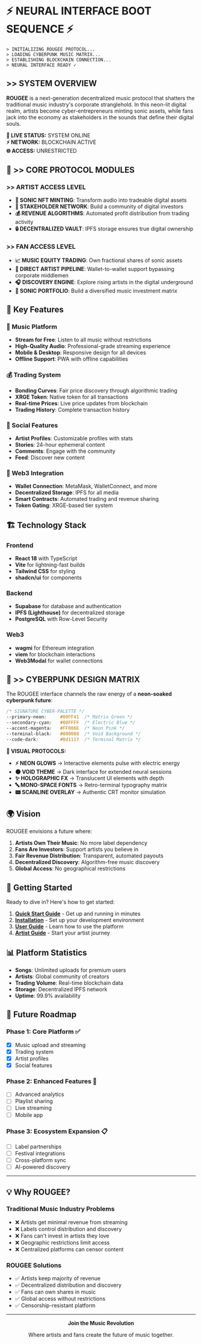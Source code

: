 # ⚡ NEURAL INTERFACE BOOT SEQUENCE ⚡

```
> INITIALIZING ROUGEE PROTOCOL...
> LOADING CYBERPUNK MUSIC MATRIX...
> ESTABLISHING BLOCKCHAIN CONNECTION...
> NEURAL INTERFACE READY ✓
```

## >> SYSTEM OVERVIEW

**ROUGEE** is a next-generation decentralized music protocol that shatters the traditional music industry's corporate stranglehold. In this neon-lit digital realm, artists become cyber-entrepreneurs minting sonic assets, while fans jack into the economy as stakeholders in the sounds that define their digital souls.

<div class="cyber-card">
<strong>🔴 LIVE STATUS:</strong> <span class="cyber-badge">SYSTEM ONLINE</span><br>
<strong>⚡ NETWORK:</strong> <span class="cyber-badge">BLOCKCHAIN ACTIVE</span><br>
<strong>🌐 ACCESS:</strong> <span class="cyber-badge">UNRESTRICTED</span>
</div>

## 🌟 >> CORE PROTOCOL MODULES

<div class="cyber-terminal">
<h3>>> ARTIST ACCESS LEVEL</h3>

- **🎵 SONIC NFT MINTING**: Transform audio into tradeable digital assets
- **👥 STAKEHOLDER NETWORK**: Build a community of digital investors  
- **💰 REVENUE ALGORITHMS**: Automated profit distribution from trading activity
- **🔒 DECENTRALIZED VAULT**: IPFS storage ensures true digital ownership
</div>

<div class="cyber-terminal">
<h3>>> FAN ACCESS LEVEL</h3>

- **📈 MUSIC EQUITY TRADING**: Own fractional shares of sonic assets
- **🔗 DIRECT ARTIST PIPELINE**: Wallet-to-wallet support bypassing corporate middlemen
- **🎧 DISCOVERY ENGINE**: Explore rising artists in the digital underground
- **💼 SONIC PORTFOLIO**: Build a diversified music investment matrix
</div>

## 🎯 Key Features

### 🎵 Music Platform
- **Stream for Free**: Listen to all music without restrictions
- **High-Quality Audio**: Professional-grade streaming experience
- **Mobile & Desktop**: Responsive design for all devices
- **Offline Support**: PWA with offline capabilities

### 💰 Trading System
- **Bonding Curves**: Fair price discovery through algorithmic trading
- **XRGE Token**: Native token for all transactions
- **Real-time Prices**: Live price updates from blockchain
- **Trading History**: Complete transaction history

### 👥 Social Features
- **Artist Profiles**: Customizable profiles with stats
- **Stories**: 24-hour ephemeral content
- **Comments**: Engage with the community
- **Feed**: Discover new content

### 🔐 Web3 Integration
- **Wallet Connection**: MetaMask, WalletConnect, and more
- **Decentralized Storage**: IPFS for all media
- **Smart Contracts**: Automated trading and revenue sharing
- **Token Gating**: XRGE-based tier system

## 🏗️ Technology Stack

### Frontend
- **React 18** with TypeScript
- **Vite** for lightning-fast builds
- **Tailwind CSS** for styling
- **shadcn/ui** for components

### Backend
- **Supabase** for database and authentication
- **IPFS (Lighthouse)** for decentralized storage
- **PostgreSQL** with Row-Level Security

### Web3
- **wagmi** for Ethereum integration
- **viem** for blockchain interactions
- **Web3Modal** for wallet connections

## 🎨 >> CYBERPUNK DESIGN MATRIX

The ROUGEE interface channels the raw energy of a **neon-soaked cyberpunk future**:

```css
/* SIGNATURE CYBER-PALETTE */
--primary-neon:     #00FF41  /* Matrix Green */
--secondary-cyan:   #00FFFF  /* Electric Blue */  
--accent-magenta:   #FF006E  /* Neon Pink */
--terminal-black:   #000000  /* Void Background */
--code-dark:        #0d1117  /* Terminal Matrix */
```

<div class="hologram">

**🔴 VISUAL PROTOCOLS:**
- **⚡ NEON GLOWS** → Interactive elements pulse with electric energy
- **🌑 VOID THEME** → Dark interface for extended neural sessions  
- **✨ HOLOGRAPHIC FX** → Translucent UI elements with depth
- **🔤 MONO-SPACE FONTS** → Retro-terminal typography matrix
- **📟 SCANLINE OVERLAY** → Authentic CRT monitor simulation

</div>

## 🌍 Vision

ROUGEE envisions a future where:

1. **Artists Own Their Music**: No more label dependency
2. **Fans Are Investors**: Support artists you believe in
3. **Fair Revenue Distribution**: Transparent, automated payouts
4. **Decentralized Discovery**: Algorithm-free music discovery
5. **Global Access**: No geographical restrictions

## 🚀 Getting Started

Ready to dive in? Here's how to get started:

1. **[Quick Start Guide](./quick-start.md)** - Get up and running in minutes
2. **[Installation](./installation.md)** - Set up your development environment
3. **[User Guide](../guides/user-guide.md)** - Learn how to use the platform
4. **[Artist Guide](../guides/artist-guide.md)** - Start your artist journey

## 📊 Platform Statistics

- **Songs**: Unlimited uploads for premium users
- **Artists**: Global community of creators
- **Trading Volume**: Real-time blockchain data
- **Storage**: Decentralized IPFS network
- **Uptime**: 99.9% availability

## 🔮 Future Roadmap

### Phase 1: Core Platform ✅
- [x] Music upload and streaming
- [x] Trading system
- [x] Artist profiles
- [x] Social features

### Phase 2: Enhanced Features 🚧
- [ ] Advanced analytics
- [ ] Playlist sharing
- [ ] Live streaming
- [ ] Mobile app

### Phase 3: Ecosystem Expansion 📋
- [ ] Label partnerships
- [ ] Festival integrations
- [ ] Cross-platform sync
- [ ] AI-powered discovery

---

## 💡 Why ROUGEE?

### Traditional Music Industry Problems
- ❌ Artists get minimal revenue from streaming
- ❌ Labels control distribution and discovery
- ❌ Fans can't invest in artists they love
- ❌ Geographic restrictions limit access
- ❌ Centralized platforms can censor content

### ROUGEE Solutions
- ✅ Artists keep majority of revenue
- ✅ Decentralized distribution and discovery
- ✅ Fans can own shares in music
- ✅ Global access without restrictions
- ✅ Censorship-resistant platform

---

<div align="center">
  <strong>Join the Music Revolution</strong>
  
  Where artists and fans create the future of music together.
</div>

